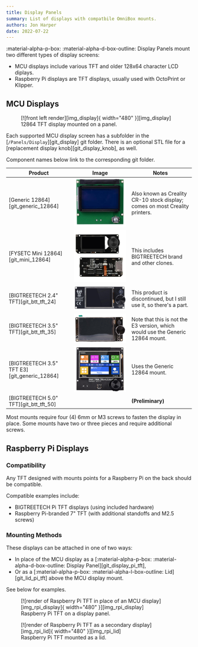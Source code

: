 ```yaml
---
title: Display Panels
summary: List of displays with compatbile OmniBox mounts.
authors: Jon Harper
date: 2022-07-22
---
```


:material-alpha-p-box: :material-alpha-d-box-outline: Display Panels mount two different types of display screens:

- MCU displays include various TFT and older 128x64 character LCD diplays.
- Raspberry Pi displays are TFT displays, usually used with OctoPrint or Klipper.

## MCU Displays

<figure markdown>
  [![front left render][img_display]{ width="480" }][img_display]
  <figcaption>12864 TFT display mounted on a panel.</figcaption>
</figure>

Each supported MCU display screen has a subfolder in the [`/Panels/Display`][git_display] git folder. There is an optional STL file for a [replacement display knob][git_display_knob], as well.

Component names below link to the corresponding git folder.

| Product              | Image  | Notes |
|----------------------|--------|-------|
| [Generic 12864][git_generic_12864] | ![img](../img/parts/classic_12864.jpg) | Also known as Creality CR-10 stock display; comes on most Creality printers. |
| [FYSETC Mini 12864][git_mini_12864] | ![img](../img/parts/mini12864.jpg)  | This includes BIGTREETECH brand and other clones. |
| [BIGTREETECH 2.4" TFT][git_btt_tft_24] | ![img](../img/parts/btt_tft_2.4.jpg)  | This product is discontinued, but I still use it, so there's a part. |
| [BIGTREETECH 3.5" TFT][git_btt_tft_35] | ![img](../img/parts/btt_tft_3.5.jpg)  | Note that this is not the E3 version, which would use the Generic 12864 mount. |
| [BIGTREETECH 3.5" TFT E3][git_generic_12864] | ![img][img_btt_tft35_e3]  | Uses the Generic 12864 mount. |
| [BIGTREETECH 5.0" TFT][git_btt_tft_50] |   | **(Preliminary)** |

Most mounts require four (4) 6mm or M3 screws to fasten the display in place. Some mounts have two or three pieces and require additional screws.

## Raspberry Pi Displays

### Compatibility

Any TFT designed with mounts points for a Raspberry Pi on the back should be compatible.

Compatible examples include:

- BIGTREETECH Pi TFT displays (using included hardware)
- Raspberry Pi-branded 7" TFT (with additional standoffs and M2.5 screws)

### Mounting Methods

These displays can be attached in one of two ways:

- In place of the MCU display as a [:material-alpha-p-box: :material-alpha-d-box-outline: Display Panel][git_display_pi_tft],
- Or as a [:material-alpha-p-box: :material-alpha-l-box-outline: Lid][git_lid_pi_tft] above the MCU display mount.

See below for examples.

<figure markdown>
  [![render of Raspberry Pi TFT in place of an MCU display][img_rpi_display]{ width="480" }][img_rpi_display]
  <figcaption>Raspberry Pi TFT on a display panel.</figcaption>
</figure>


<figure markdown>
  [![render of Raspberry Pi TFT as a secondary display][img_rpi_lid]{ width="480" }][img_rpi_lid]
  <figcaption>Raspberry Pi TFT mounted as a lid.</figcaption>
</figure>

[img_display]: ../img/components/display.png
[img_rpi_display]: ../img/examples/rpi_display.png
[img_rpi_lid]: ../img/examples/rpi_lid.png
[img_btt_tft35_e3]: ../img/parts/btt_35tft_e3.jpg